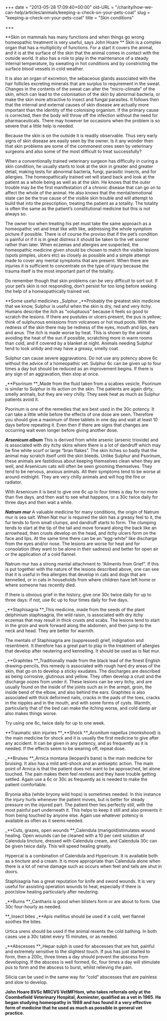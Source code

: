 +++
date = "2013-05-28 17:09:40+00:00"
old-URL = "/charity/how-we-can-help/articles/animals/keeping-a-check-on-your-pets-coat"
slug = "keeping-a-check-on-your-pets-coat"
title = "Skin conditions"

+++

**Skin on mammals has many functions and when things go wrong homeopathic treatment is very useful, says John Hoare
**
Skin is a complex organ that has a multiplicity of functions. For a start it covers the animal, and it is at the surface of the skin that the animal comes in contact with the outside world. It also has a role to play in the maintenance of a steady internal temperature, by sweating in hot conditions and by constricting the surface blood vessels in cold weather.

It is also an organ of excretion; the sebaceous glands associated with the hair follicles excreting minerals that are surplus to requirement in the sweat. Changes in the contents of the sweat can alter the “micro-climate” of the skin, which can lead to the colonisation of the skin by abnormal bacteria, or make the skin more attractive to insect and fungal parasites. It follows then that the internal and external causes of skin disease are actually more important than the identity of the colonising organism. If the primary cause is corrected, then the body will throw off the infection without the need for pharmaceuticals. There may however be occasions when the problem is so severe that a little help is needed.

Because the skin is on the outside it is readily observable. Thus very early signs of skin disease are easily seen by the owner. Is it any wonder then that skin problems are some of the commonest ones seen by veterinary surgeons and also some of the most difficult to treat successfully?

When a conventionally trained veterinary surgeon has difficulty in curing a skin condition, he usually starts to look at the skin in greater and greater detail, making tests for abnormal bacteria, fungi, parasitic insects, and for allergies. The homeopathically trained vet will stand back and look at the patient as a whole being as well as at the skin. He knows that the outer trouble may be the first manifestation of a chronic disease that can go on to affect the whole of the animal. He also knows that the mental/emotional state can be the true cause of the visible skin trouble and will attempt to build that into the prescription, treating the patient as a totality. The totality is often the same as the patient’s constitutional medicine but this is not always so.

The owner too when treating his pet must take the same approach as a homeopathic vet and treat like with like, addressing the whole symptom picture if possible. There is of course the proviso that if the pet’s condition is painful or if it is in great distress it should be taken to the vet sooner rather than later. When eczemas and allergies are suspected, the homeopathic medicine given should be chosen to match the visible lesions (spots pimples, ulcers etc) as closely as possible and a simple attempt made to cover any mental symptoms that are present. When there are injuries it is sufficient to concentrate on the type of injury because the trauma itself is the most important part of the totality.

Do remember though that skin problems can be very difficult to sort out. If your pet’s skin is not responding, don’t persist for too long before seeking the help of a homeopathically trained vet.

**Some useful medicines
_Sulphur
_**Probably the greatest skin medicine that we know, Sulphur is useful when the skin is dry, red and very itchy. Humans describe the itch as “voluptuous” because it feels so good to scratch the lesions. If there are pustules or ulcers present, the pus is yellow; think of sulphurous emissions from volcanoes or hot mud pools. With the redness of the skin there may be redness of the eyes, mouth and lips, ears and anus.
The itch is made worse by heat. This is shown by the animal avoiding the heat of the sun if possible, scratching more in warm rooms than cold, and if covered by a blanket at night. Animals needing Sulphur tend to look untidy and may have a greasy, smelly coat.

Sulphur can cause severe aggravations. Do not use any potency above 6c without the advice of a homeopathic vet. Sulphur 6c can be given up to four times a day but should be reduced as an improvement begins. If there is any sign of an aggravation, then stop at once.

_**Psorinum
**_Made from the fluid taken from a scabies vesicle, Psorinum is similar to Sulphur in its action on the skin. The patients are again dirty, smelly animals, but they are very chilly. They seek heat as much as Sulphur patients avoid it.

Psorinum is one of the remedies that are best used in the 30c potency. It can take a little while before the effects of one dose are seen. Therefore you should give a maximum of three tablets in one day and wait at least 10 days before repeating it. Even then if there are signs that changes are occurring wait even longer before giving another dose.

_**Arsenicum album**_
This is derived from white arsenic (arsenic trioxide) and is associated with dry itchy skins where there is a lot of dandruff which may be fine white scurf or large “bran flakes”. The skin itches so badly that the animal may scratch itself until the skin bleeds. Unlike Sulphur and Psorinum, these animals are fastidious about keeping themselves clean when they are well, and Arsenicum cats will often be seen grooming themselves. They tend to be nervous, anxious animals. All their symptoms tend to be worse at around midnight. They are very chilly animals and will hog the fire or radiator.

With Arsenicum it is best to give one 6c up to four times a day for no more than five days, and then wait to see what happens, or a 30c twice daily for three days and then wait a while.

_**Natrum mur**_
A valuable medicine for many conditions, the origin of Natrum mur is sea salt. When Nat mur is required the skin has a greasy feel to it, the fur tends to form small clumps, and dandruff starts to form. The clumping tends to start at the tip of the tail and move forward along the back like an arrowhead, then crusts develop on the head, and itchy ulcers form on the face and lips. At the same time there can be an “egg-white” like discharge from the eyes and/or nose. The lesions are worse for heat and for consolation (they want to be alone in their sadness) and better for open air or the application of a cold flannel.

Natrum mur has a strong mental attachment to “Ailments from Grief”. If this is put together with the nature of the lesions described above, one can see that it is useful in flea allergies that develop in cats and dogs that are kennelled, or in cats in households from where children have left home or where someone has recently died.

If there is obvious grief in the history, give one 30c twice daily for up to three days: if not, use 6c up to four times daily for five days.

_**Staphisagria
**_This medicine, made from the seeds of the plant delphinium staphisagria, the wild raisin, is associated with dry itchy eczemas that may result in thick crusts and scabs. The lesions tend to start in the groin and work forward along the abdomen, and then jump to the neck and head. They are better for warmth.

The mentals of Staphisagria are (suppressed) grief, indignation and resentment. It therefore has a great part to play in the treatment of allergies that develop after neutering and kennelling. It should be used as is Nat mur.

_**Graphites
**_Traditionally made from the black lead of the finest English drawing-pencils, this remedy is associated with rough hard dry areas of the skin, that go on to develop a sticky exudates. The discharges are described as being corrosive, glutinous and yellow. They often develop a crust and the discharge oozes from under it. These lesions can be very itchy, and are usually found on the inside of the joints such as in the armpit, groin, the inside bend of the elbow, and also behind the ears. Graphites is also associated with thick deformed nails, cracks in the pads of the toes, cracks in the nipples and in the mouth, and with some forms of cysts. Warmth, particularly that of the bed can make the itching worse, and cold damp air also makes things worse.

Try using one 6c, twice daily for up to one week.

**Traumatic skin injuries
**_**Shock
**_Aconitum napellus (monkshood) is the main medicine for shock and it is usually the first medicine to give after any accident. It can be given in any potency, and as frequently as it is needed. If the effects seem to be wearing off, repeat dose.

_**Bruises
**_Arnica montana (leopard’s bane) is the main medicine for bruising. It also has a mild anti-shock and an antiseptic action. The main point of Arnica is that the patient does not want to be approached, let alone touched. The pain makes them feel restless and they have trouble getting settled. Again use a 6c or 30c as frequently as is needed to make the patient comfortable.

Bryonia alba (white bryony ­wild hops) is sometimes needed. In this instance the injury hurts whenever the patient moves, but is better for steady pressure on the injured part. The patient then lies perfectly still, with the most painful part underneath it. This helps to keep it still and also prevents it from being touched by anyone else. Again use whatever potency is available as often as it seems needed.

_**Cuts, grazes, open wounds
**_Calendula (marigold)stimulates wound healing. Open wounds can be cleaned with a 10 per cent solution of Calendula tincture, dressed with Calendula cream, and Calendula 30c can be given twice daily. This will speed healing greatly.

Hypercal is a combination of Calendula and Hypericum. It is available both as a tincture and a cream. It is more appropriate than Calendula alone when there is a lot of nerve damage such as occurs when feet and tails are shut in doors.

Staphisagria has a great reputation for knife and sword wounds. It is very useful for assisting operation wounds to heal, especially if there is poor/slow healing particularly after neutering.

_**Burns
**_Cantharis is good when blisters form or are about to form. Use 30c four-hourly as needed.

**_Insect bites
_**Apis mellitus should be used if a cold, wet flannel soothes the bites.

Urtica urens should be used if the animal resents the cold bathing. In both cases use a 30c tablet every 15 minutes, or as needed.

_**Abscesses
**_Hepar sulph is used for abscesses that are hot, painful and extremely sensitive to the slightest touch. If pus has just started to form, then a 200c, three times a day should prevent the abscess from developing. If the abscess is well formed, 6c, four times a day will stimulate pus to form and the abscess to burst, whilst relieving the pain.

Silicia can be used in the same way for “cold” abscesses that are painless and slow to develop.

**John Hoare BVSc MRCVS VetMFHom, who takes referrals only at the Coombefield Veterinary Hospital, Axminster, qualified as a vet in 1965. He began studying homeopathy in 1988 and has found it a very effective form of medicine that he used as much as possible in general vet practice.**
